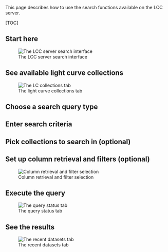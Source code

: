 This page describes how to use the search functions available on the LCC
server.

[TOC]

## Start here

<figure class="figure">
  <img src="/server-static/lcc-server-search-overview.png"
       class="figure-img img-fluid"
       alt="The LCC server search interface">
  <figcaption class="figure-caption text-center">
    The LCC server search interface
  </figcaption>
</figure>

## See available light curve collections

<figure class="figure">
  <img src="/server-static/lcc-server-search-collections.png"
       class="figure-img img-fluid"
       alt="The LC collections tab">
  <figcaption class="figure-caption text-center">
    The light curve collections tab
  </figcaption>
</figure>

## Choose a search query type

## Enter search criteria

## Pick collections to search in (optional)

## Set up column retrieval and filters (optional)

<figure class="figure">
  <img src="/server-static/lcc-server-search-column-filters.png"
       class="figure-img img-fluid"
       alt="Column retrieval and filter selection">
  <figcaption class="figure-caption text-center">
    Column retrieval and filter selection
  </figcaption>
</figure>


## Execute the query

<figure class="figure">
  <img src="/server-static/lcc-server-search-query-status.png"
       class="figure-img img-fluid"
       alt="The query status tab">
  <figcaption class="figure-caption text-center">
    The query status tab
  </figcaption>
</figure>


## See the results

<figure class="figure">
  <img src="/server-static/lcc-server-search-recent-datasets.png"
       class="figure-img img-fluid"
       alt="The recent datasets tab">
  <figcaption class="figure-caption text-center">
    The recent datasets tab
  </figcaption>
</figure>
